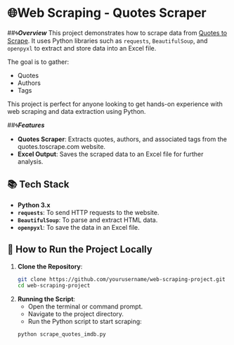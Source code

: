 # 🌐Web Scraping - Quotes Scraper

##🌀***Overview***
This project demonstrates how to scrape data from [Quotes to Scrape](http://quotes.toscrape.com). It uses Python libraries such as `requests`, `BeautifulSoup`, and `openpyxl` to extract and store data into an Excel file.

The goal is to gather:
- Quotes
- Authors
- Tags

This project is perfect for anyone looking to get hands-on experience with web scraping and data extraction using Python.

##🌀***Features***
- **Quotes Scraper**: Extracts quotes, authors, and associated tags from the quotes.toscrape.com website.
- **Excel Output**: Saves the scraped data to an Excel file for further analysis.

## 📚 Tech Stack
- **Python 3.x**
- **`requests`**: To send HTTP requests to the website.
- **`BeautifulSoup`**: To parse and extract HTML data.
- **`openpyxl`**: To save the data in an Excel file.

## 🚀 How to Run the Project Locally

1. **Clone the Repository**:
   ```bash
   git clone https://github.com/yourusername/web-scraping-project.git
   cd web-scraping-project
   ```
2. **Running the Script**:
   - Open the terminal or command prompt.
   - Navigate to the project directory.
   - Run the Python script to start scraping:
   ```bash
   python scrape_quotes_imdb.py
   ```
